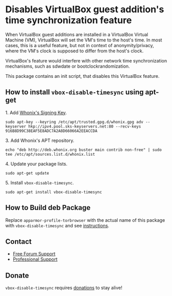 # Disables VirtualBox guest addition's time synchronization feature #

When VirtualBox guest additions are installed in a VirtualBox Virtual Machine
(VM), VirtualBox will set the VM's time to the host's time. In most cases,
this is a useful feature, but not in context of anonymity/privacy, where the
VM's clock is supposed to differ from the host's clock.

VirtualBox's feature would interfere with other network time synchronization
mechanisms, such as sdwdate or bootclockrandomization.

This package contains an init script, that disables this VirtualBox feature.
## How to install `vbox-disable-timesync` using apt-get ##

1\. Add [Whonix's Signing Key](https://www.whonix.org/wiki/Whonix_Signing_Key).

```
sudo apt-key --keyring /etc/apt/trusted.gpg.d/whonix.gpg adv --keyserver hkp://ipv4.pool.sks-keyservers.net:80 --recv-keys 916B8D99C38EAF5E8ADC7A2A8D66066A2EEACCDA
```

3\. Add Whonix's APT repository.

```
echo "deb http://deb.whonix.org buster main contrib non-free" | sudo tee /etc/apt/sources.list.d/whonix.list
```

4\. Update your package lists.

```
sudo apt-get update
```

5\. Install `vbox-disable-timesync`.

```
sudo apt-get install vbox-disable-timesync
```

## How to Build deb Package ##

Replace `apparmor-profile-torbrowser` with the actual name of this package with `vbox-disable-timesync` and see [instructions](https://www.whonix.org/wiki/Dev/Build_Documentation/apparmor-profile-torbrowser).

## Contact ##

* [Free Forum Support](https://forums.whonix.org)
* [Professional Support](https://www.whonix.org/wiki/Professional_Support)

## Donate ##

`vbox-disable-timesync` requires [donations](https://www.whonix.org/wiki/Donate) to stay alive!
